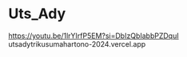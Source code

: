 # Uts_Ady
 https://youtu.be/1lrYIrfP5EM?si=DbIzQbIabbPZDquI
 utsadytrikusumahartono-2024.vercel.app
